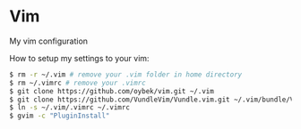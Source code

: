 # Vim
My vim configuration

How to setup my settings to your vim:
```sh
$ rm -r ~/.vim # remove your .vim folder in home directory
$ rm ~/.vimrc # remove your .vimrc
$ git clone https://github.com/oybek/vim.git ~/.vim
$ git clone https://github.com/VundleVim/Vundle.vim.git ~/.vim/bundle/Vundle.vim
$ ln -s ~/.vim/.vimrc ~/.vimrc
$ gvim -c "PluginInstall"
```
